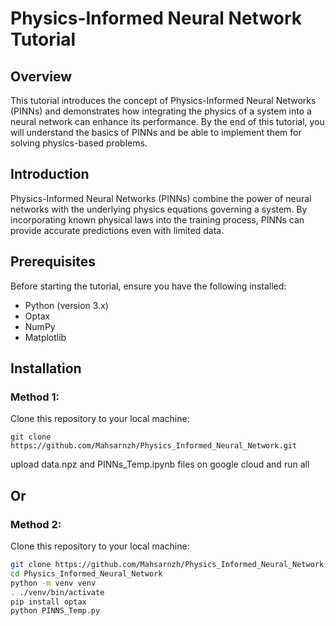 # Physics-Informed Neural Network Tutorial

## Overview

This tutorial introduces the concept of Physics-Informed Neural Networks (PINNs) and demonstrates how integrating the physics of a system into a neural network can enhance its performance. By the end of this tutorial, you will understand the basics of PINNs and be able to implement them for solving physics-based problems.


## Introduction

Physics-Informed Neural Networks (PINNs) combine the power of neural networks with the underlying physics equations governing a system. By incorporating known physical laws into the training process, PINNs can provide accurate predictions even with limited data.

## Prerequisites

Before starting the tutorial, ensure you have the following installed:

- Python (version 3.x)
- Optax
- NumPy
- Matplotlib

## Installation
### Method 1:
Clone this repository to your local machine:

``` git clone https://github.com/Mahsarnzh/Physics_Informed_Neural_Network.git ```

upload data.npz and PINNs_Temp.ipynb files on google cloud and run all

## Or

### Method 2:
Clone this repository to your local machine:

```bash
git clone https://github.com/Mahsarnzh/Physics_Informed_Neural_Network.git
cd Physics_Informed_Neural_Network
python -m venv venv
. ./venv/bin/activate
pip install optax 
python PINNS_Temp.py

